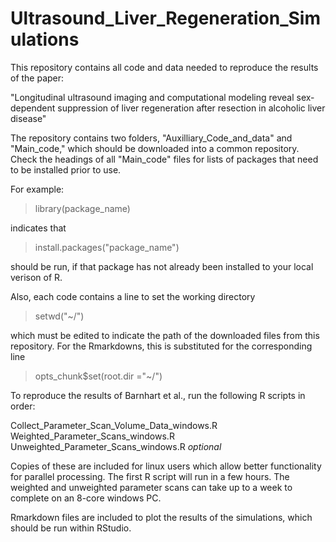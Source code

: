 # Ultrasound_Liver_Regeneration_Simulations

This repository contains all code and data needed to reproduce the results of the paper:

"Longitudinal ultrasound imaging and computational modeling reveal sex-dependent suppression of liver regeneration after resection in alcoholic liver disease"

The repository contains two folders, "Auxilliary_Code_and_data" and "Main_code," which should be downloaded into a common repository.
Check the headings of all "Main_code" files for lists of packages that need to be installed prior to use.

For example: 
>library(package_name) 

indicates that

>install.packages("package_name") 

should be run, if that package has not already been installed to your local verison of R. 



Also, each code contains a line to set the working directory 

>setwd("~/")

which must be edited to indicate the path of the downloaded files from this repository. For the Rmarkdowns, this is substituted for the corresponding line

>opts_chunk$set(root.dir ="~/")


To reproduce the results of Barnhart et al., run the following R scripts in order:

Collect_Parameter_Scan_Volume_Data_windows.R
Weighted_Parameter_Scans_windows.R
Unweighted_Parameter_Scans_windows.R *optional*

Copies of these are included for linux users which allow better functionality for parallel processing. The first R script will run in a few hours. The weighted and unweighted parameter scans can take up to a week to complete on an 8-core windows PC. 

Rmarkdown files are included to plot the results of the simulations, which should be run within RStudio. 
